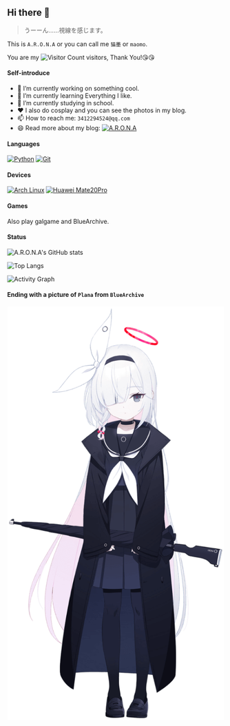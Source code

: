## Hi there 👋

> うーーん……視線を感じます。

This is `A.R.O.N.A` or you can call me `猫墨` or `maomo`.

You are my ![Visitor Count][visitor] visitors, Thank You!:kissing_heart::kissing_heart:

#### Self-introduce

- 🔭 I’m currently working on something cool.
- 🌱 I’m currently learning Everything I like.
- 🎒 I’m currently studying in school.
- ❤️ I also do cosplay and you can see the photos in my blog.
- 📫 How to reach me: `3412294524@qq.com`
- 😄 Read more about my blog: [![A.R.O.N.A][blog_img]][plana-planetarium]

#### Languages

[![Python][python_img]][python]
[![Git][git_img]][git]

#### Devices

[![Arch Linux][arch_img]][arch]
[![Huawei Mate20Pro][huawei_img]][huawei]

#### Games

Also play galgame and BlueArchive.

#### Status

![A.R.O.N.A's GitHub stats][stats_graph]

![Top Langs][lang]

![Activity Graph][activity]

#### Ending with a picture of `Plana` from `BlueArchive`

![Plana][plana]

[visitor]: http://antzuhl.cn:4000/get/@plana-planetarium

[blog_img]: https://img.shields.io/badge/A.R.O.N.A-f9e2ee
[plana-planetarium]: https://plana-planetarium.github.io

[python_img]: https://img.shields.io/badge/-Python-3776AB?style=flat-square&logo=python&logoColor=ffffff
[python]: https://www.python.org/
[git_img]: https://img.shields.io/badge/-Git-f05032?style=flat-square&logo=git&logoColor=white
[git]: https://git-scm.com/
[arch_img]: https://img.shields.io/badge/Arch%20Linux-33aadd?style=flat-square&logo=arch-linux&logoColor=ffffff
[arch]: https://www.archlinux.org/
[huawei_img]: https://img.shields.io/badge/Huawei-Mate20Pro-f5010c?style=flat-square&logo=huawei&logoColor=ffffff
[huawei]: https://www.huawei.com/

[stats_graph]: https://github-readme-stats.vercel.app/api?username=plana-planetarium&show_icons=true&theme=tokyonight
[lang]: https://github-readme-stats.vercel.app/api/top-langs/?username=plana-planetarium&layout=compact&theme=tokyonight
[activity]: https://github-readme-activity-graph.cyclic.app/graph?username=plana-planetarium&theme=tokyo-night

[plana]: ./立绘.png
